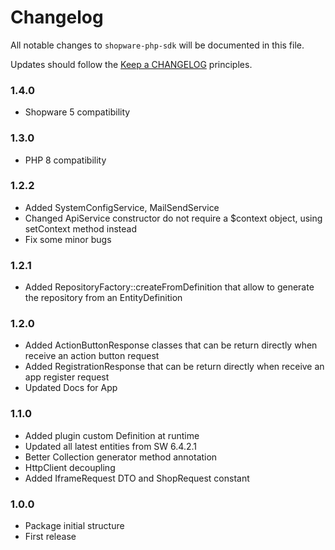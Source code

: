 # Changelog

All notable changes to `shopware-php-sdk` will be documented in this file.

Updates should follow the [Keep a CHANGELOG](http://keepachangelog.com/) principles.

### 1.4.0
- Shopware 5 compatibility

### 1.3.0
- PHP 8 compatibility

### 1.2.2
- Added SystemConfigService, MailSendService
- Changed ApiService constructor do not require a $context object, using setContext method instead
- Fix some minor bugs

### 1.2.1
- Added RepositoryFactory::createFromDefinition that allow to generate the repository from an EntityDefinition 

### 1.2.0
- Added ActionButtonResponse classes that can be return directly when receive an action button request
- Added RegistrationResponse that can be return directly when receive an app register request
- Updated Docs for App

### 1.1.0
- Added plugin custom Definition at runtime
- Updated all latest entities from SW 6.4.2.1  
- Better Collection generator method annotation
- HttpClient decoupling
- Added IframeRequest DTO and ShopRequest constant

### 1.0.0
- Package initial structure
- First release

